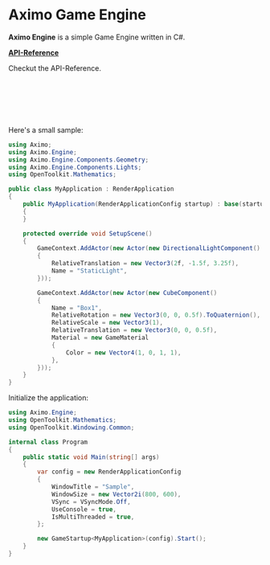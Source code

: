 Aximo Game Engine
=================

**Aximo Engine** is a simple Game Engine written in C#.

<div class="row">
    <div class="col-md-4">
        <div class="panel panel-default" style="min-height: 140px">
            <div class="panel-body">
                <p><strong><a href="api/index.html">API-Reference</a></strong></p>
                <p>Checkut the API-Reference.</p>
            </div>
        </div>
    </div>
</div>

Here's a small sample:

```c#
using Aximo;
using Aximo.Engine;
using Aximo.Engine.Components.Geometry;
using Aximo.Engine.Components.Lights;
using OpenToolkit.Mathematics;

public class MyApplication : RenderApplication
{
    public MyApplication(RenderApplicationConfig startup) : base(startup)
    {
    }

    protected override void SetupScene()
    {
        GameContext.AddActor(new Actor(new DirectionalLightComponent()
        {
            RelativeTranslation = new Vector3(2f, -1.5f, 3.25f),
            Name = "StaticLight",
        }));

        GameContext.AddActor(new Actor(new CubeComponent()
        {
            Name = "Box1",
            RelativeRotation = new Vector3(0, 0, 0.5f).ToQuaternion(),
            RelativeScale = new Vector3(1),
            RelativeTranslation = new Vector3(0, 0, 0.5f),
            Material = new GameMaterial
            {
                Color = new Vector4(1, 0, 1, 1),
            },
        }));
    }
}
```

Initialize the application:

```c#
using Aximo.Engine;
using OpenToolkit.Mathematics;
using OpenToolkit.Windowing.Common;

internal class Program
{
    public static void Main(string[] args)
    {
        var config = new RenderApplicationConfig
        {
            WindowTitle = "Sample",
            WindowSize = new Vector2i(800, 600),
            VSync = VSyncMode.Off,
            UseConsole = true,
            IsMultiThreaded = true,
        };

        new GameStartup<MyApplication>(config).Start();
    }
}
```